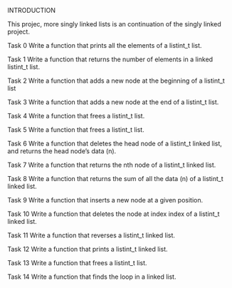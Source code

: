 INTRODUCTION

This projec, more singly linked lists is an continuation of the singly linked project.

Task 0
Write a function that prints all the elements of a listint_t list.

Task 1
Write a function that returns the number of elements in a linked listint_t list.

Task 2
Write a function that adds a new node at the beginning of a listint_t list

Task 3
Write a function that adds a new node at the end of a listint_t list.

Task 4
Write a function that frees a listint_t list.

Task 5
Write a function that frees a listint_t list.

Task 6
Write a function that deletes the head node of a listint_t linked list, and returns the head node’s data (n).

Task 7
Write a function that returns the nth node of a listint_t linked list.

Task 8
Write a function that returns the sum of all the data (n) of a listint_t linked list.

Task 9
Write a function that inserts a new node at a given position.

Task 10
Write a function that deletes the node at index index of a listint_t linked list.

Task 11
Write a function that reverses a listint_t linked list.

Task 12
Write a function that prints a listint_t linked list.

Task 13
Write a function that frees a listint_t list.

Task 14
Write a function that finds the loop in a linked list.
